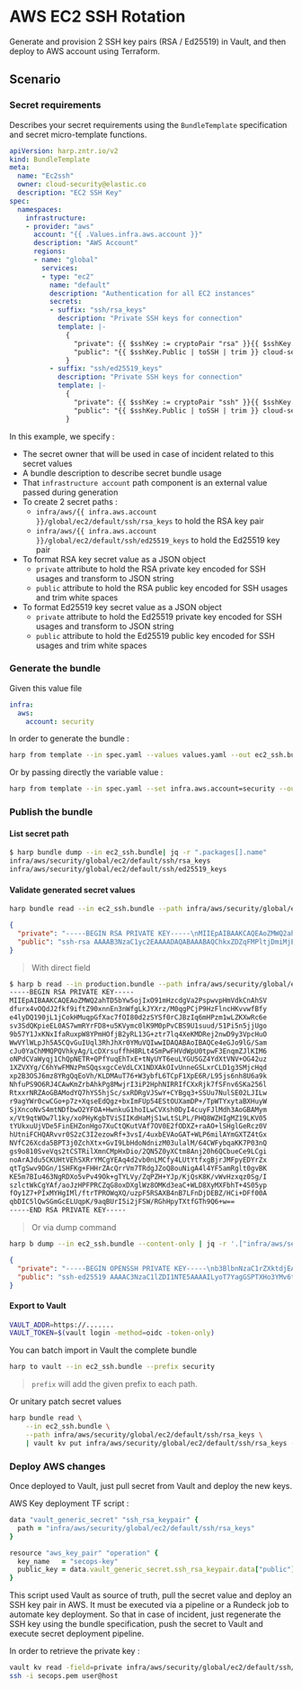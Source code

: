 # AWS EC2 SSH Rotation

Generate and provision 2 SSH key pairs (RSA / Ed25519) in Vault, and then deploy
to AWS account using Terraform.

## Scenario

### Secret requirements

Describes your secret requirements using the `BundleTemplate` specification and
secret micro-template functions.

```yaml
apiVersion: harp.zntr.io/v2
kind: BundleTemplate
meta:
  name: "Ec2ssh"
  owner: cloud-security@elastic.co
  description: "EC2 SSH Key"
spec:
  namespaces:
    infrastructure:
    - provider: "aws"
      account: "{{ .Values.infra.aws.account }}"
      description: "AWS Account"
      regions:
      - name: "global"
        services:
        - type: "ec2"
          name: "default"
          description: "Authentication for all EC2 instances"
          secrets:
          - suffix: "ssh/rsa_keys"
            description: "Private SSH keys for connection"
            template: |-
              {
                "private": {{ $sshKey := cryptoPair "rsa" }}{{ $sshKey.Private | toSSH | toJson }},
                "public": "{{ $sshKey.Public | toSSH | trim }} cloud-security@elastic.co"
              }
          - suffix: "ssh/ed25519_keys"
            description: "Private SSH keys for connection"
            template: |-
              {
                "private": {{ $sshKey := cryptoPair "ssh" }}{{ $sshKey.Private | toSSH | toJson }},
                "public": "{{ $sshKey.Public | toSSH | trim }} cloud-security@elastic.co"
              }
```

In this example, we specify :

* The secret owner that will be used in case of incident related to this secret values
* A bundle description to describe secret bundle usage
* That `infrastructure account` path component is an external value passed during generation
* To create 2 secret paths :
  * `infra/aws/{{ infra.aws.account }}/global/ec2/default/ssh/rsa_keys` to hold the RSA key pair
  * `infra/aws/{{ infra.aws.account }}/global/ec2/default/ssh/ed25519_keys` to hold the Ed25519 key pair
* To format RSA key secret value as a JSON object
  * `private` attribute to hold the RSA private key encoded for SSH usages and transform to JSON string
  * `public` attribute to hold the RSA public key encoded for SSH usages and trim white spaces
* To format Ed25519 key secret value as a JSON object
  * `private` attribute to hold the Ed25519 private key encoded for SSH usages and transform to JSON string
  * `public` attribute to hold the Ed25519 public key encoded for SSH usages and trim white spaces

### Generate the bundle

Given this value file

```yaml
infra:
  aws:
    account: security
```

In order to generate the bundle :

```sh
harp from template --in spec.yaml --values values.yaml --out ec2_ssh.bundle
```

Or by passing directly the variable value :

```sh
harp from template --in spec.yaml --set infra.aws.account=security --out ec2_ssh.bundle
```

### Publish the bundle

#### List secret path

```sh
$ harp bundle dump --in ec2_ssh.bundle| jq -r ".packages[].name"
infra/aws/security/global/ec2/default/ssh/rsa_keys
infra/aws/security/global/ec2/default/ssh/ed25519_keys
```

#### Validate generated secret values

```sh
harp bundle read --in ec2_ssh.bundle --path infra/aws/security/global/ec2/default/ssh/rsa_keys | jq
```

```json
{
  "private": "-----BEGIN RSA PRIVATE KEY-----\nMIIEpAIBAAKCAQEAoZMWQ2ahTD5bYw5ojIxO91mHzcdgVa2PspwvpHmVdkCnAhSV\ndfurx4vOQdJ2fkf9iftZ90xnnEn3nWfgLkJYXrz/M0qgPCjP9HzFlncHKvvwfBfy\ne4lyDQ190jL1jCokHMuqpGfXac7fOI80d2zSYSf0rCJBzIq6mHPzm1wLZKXwRc6e\nsv3SdQKpieEL0AS7wmRYrFD8+u5KVymc0lK9M0pPvCBS9U1suud/51Pi5n5jjUgo\n9b57Y1JxKNxIfaRuxpW8YPmHOfjB2yRL13G+ztr7lq4XeKMDRej2nwD9y3VpcHuO\nWwVYlWLpJh5A5CQvGuIUql3RhJhXr0YMuVQIwwIDAQABAoIBAQCe4eGJo9lG/Sam\ncJu0YaChMMQPQVhkyAg/LcDXrsuffhH8RLt4SmPwFHVdWpU0tpwF3EnqmZJlKIM6\noNPdCVaWyqj1ChQpNETR+QPfYuqEhTxE+tNyUYT6euLYGU5GZ4YdXtVNV+OG42uz\n1XZVXYg/C6hYwFMNzPmSQqsxgcCeVdLCX1NDXAkOIvUnneGSLxrCLD1g3SMjcHqd\nxp2B3OSJ6mz8YRgQqEoVh/KLDMAuT76+W3ybfL6TCpF1XpE6R/L95js6nh8U6a9k\nNhfuPS9O6RJ4CAwKmZrbAhkPg8MwjrI3iP2HphNIRRIfCXxRjk7fSFnv6SKa256l\nRtxxrNRZAoGBAModYQ7hYS5hjSc/sxRDRgVJSwY+CYBgq3+SSUu7NulSE02LJILw\nr9agYWr0cwCGo+p7z+XqseEdQgz+bxImFUp54EStOUXamDP+/TpWTYxytaBXHuyW\nSjXncoNvS4mtNDfbwO2YFOA+HwnkuG1hoILwCVXsh0DyI4cuyFJlMdh3AoGBAMym\nx/Vt9qtWOw7l1ky/xoPHyKgbTViSIIKdHaMjS1wLtSLPL/PHQ8WZHIgMZ19LKV05\ntYUkxuUjVDe5FinEHZonHgo7XuCtQKutVAf7OV0E2fODXZ+raAO+lSHglGeRcz0V\nhUtniFCHQARvvr0S2zC3I2ezowRf+3vsI/4uxbEVAoGAT+WLP6milAYmGXTZ4tGx\nNVfC26Xcda5BPT3j0ZchXtx+GvI9LbHdoNdnizM03ulalM/64CWFybqaKK7P03nQ\ngs9o810SveVqs2tCSTRilXmnCMpHxDio/2QN5Z0yXCtm8Anj20h6QCbueCe9LCgi\nnoArAJdu5CKUHtVEhSXRrYMCgYEAq4d2vb0nLMCfy4LUtYtfxgBjrJMFpyEDYrZx\nqtTgSwv9DGn/1SHFKg+FHHrZAcQrrVm7TRdgJZoQ8ouNigA4l4YF5amRglt0gvBK\nKE5m7BIu463NgRDXo5vPv49Ok+gTYLVy/ZqPZH+YJp/KjQsK8K/vWvHzxqz0Sg/I\nszlctWkCgYAf/aoJzHPFPRCZqG8oxDXglWz8OMKd3eaC+WLD8XyMXFbhT+4S05yp\nfOy1Z7+PIxMYHgIMl/ftrTPROWqXQ/uzpF5RSAXB4nB7LFnDjDEBZ/HCi+DFf00A\nqbDIC5lQwSGmGcELUqpK/9aqBUrI5i2jFSW/RGhHpyTXtfGTh9Q6+w==\n-----END RSA PRIVATE KEY-----\n",
  "public": "ssh-rsa AAAAB3NzaC1yc2EAAAADAQABAAABAQChkxZDZqFMPltjDmiMjE73WYfNx2BVrY+ynC+keZV2QKcCFJV1+6vHi85B0nZ+R/2J+1n3TGecSfedZ+AuQlhevP8zSqA8KM/0fMWWdwcq+/B8F/J7iXINDX3SMvWMKiQcy6qkZ9dpzt84jzR3bNJhJ/SsIkHMirqYc/ObXAtkpfBFzp6y/dJ1AqmJ4QvQBLvCZFisUPz67kpXKZzSUr0zSk+8IFL1TWy653/nU+LmfmONSCj1vntjUnEo3Eh9pG7Glbxg+Yc5+MHbJEvXcb7O2vuWrhd4owNF6PafAP3LdWlwe45bBViVYukmHkDkJC8a4hSqXdGEmFevRgy5VAjD cloud-security@elastic.co"
}
```

> With direct field

```sh
$ harp b read --in production.bundle --path infra/aws/security/global/ec2/default/ssh/rsa_keys --field private
-----BEGIN RSA PRIVATE KEY-----
MIIEpAIBAAKCAQEAoZMWQ2ahTD5bYw5ojIxO91mHzcdgVa2PspwvpHmVdkCnAhSV
dfurx4vOQdJ2fkf9iftZ90xnnEn3nWfgLkJYXrz/M0qgPCjP9HzFlncHKvvwfBfy
e4lyDQ190jL1jCokHMuqpGfXac7fOI80d2zSYSf0rCJBzIq6mHPzm1wLZKXwRc6e
sv3SdQKpieEL0AS7wmRYrFD8+u5KVymc0lK9M0pPvCBS9U1suud/51Pi5n5jjUgo
9b57Y1JxKNxIfaRuxpW8YPmHOfjB2yRL13G+ztr7lq4XeKMDRej2nwD9y3VpcHuO
WwVYlWLpJh5A5CQvGuIUql3RhJhXr0YMuVQIwwIDAQABAoIBAQCe4eGJo9lG/Sam
cJu0YaChMMQPQVhkyAg/LcDXrsuffhH8RLt4SmPwFHVdWpU0tpwF3EnqmZJlKIM6
oNPdCVaWyqj1ChQpNETR+QPfYuqEhTxE+tNyUYT6euLYGU5GZ4YdXtVNV+OG42uz
1XZVXYg/C6hYwFMNzPmSQqsxgcCeVdLCX1NDXAkOIvUnneGSLxrCLD1g3SMjcHqd
xp2B3OSJ6mz8YRgQqEoVh/KLDMAuT76+W3ybfL6TCpF1XpE6R/L95js6nh8U6a9k
NhfuPS9O6RJ4CAwKmZrbAhkPg8MwjrI3iP2HphNIRRIfCXxRjk7fSFnv6SKa256l
RtxxrNRZAoGBAModYQ7hYS5hjSc/sxRDRgVJSwY+CYBgq3+SSUu7NulSE02LJILw
r9agYWr0cwCGo+p7z+XqseEdQgz+bxImFUp54EStOUXamDP+/TpWTYxytaBXHuyW
SjXncoNvS4mtNDfbwO2YFOA+HwnkuG1hoILwCVXsh0DyI4cuyFJlMdh3AoGBAMym
x/Vt9qtWOw7l1ky/xoPHyKgbTViSIIKdHaMjS1wLtSLPL/PHQ8WZHIgMZ19LKV05
tYUkxuUjVDe5FinEHZonHgo7XuCtQKutVAf7OV0E2fODXZ+raAO+lSHglGeRcz0V
hUtniFCHQARvvr0S2zC3I2ezowRf+3vsI/4uxbEVAoGAT+WLP6milAYmGXTZ4tGx
NVfC26Xcda5BPT3j0ZchXtx+GvI9LbHdoNdnizM03ulalM/64CWFybqaKK7P03nQ
gs9o810SveVqs2tCSTRilXmnCMpHxDio/2QN5Z0yXCtm8Anj20h6QCbueCe9LCgi
noArAJdu5CKUHtVEhSXRrYMCgYEAq4d2vb0nLMCfy4LUtYtfxgBjrJMFpyEDYrZx
qtTgSwv9DGn/1SHFKg+FHHrZAcQrrVm7TRdgJZoQ8ouNigA4l4YF5amRglt0gvBK
KE5m7BIu463NgRDXo5vPv49Ok+gTYLVy/ZqPZH+YJp/KjQsK8K/vWvHzxqz0Sg/I
szlctWkCgYAf/aoJzHPFPRCZqG8oxDXglWz8OMKd3eaC+WLD8XyMXFbhT+4S05yp
fOy1Z7+PIxMYHgIMl/ftrTPROWqXQ/uzpF5RSAXB4nB7LFnDjDEBZ/HCi+DFf00A
qbDIC5lQwSGmGcELUqpK/9aqBUrI5i2jFSW/RGhHpyTXtfGTh9Q6+w==
-----END RSA PRIVATE KEY-----

```

> Or via dump command

```sh
harp b dump --in ec2_ssh.bundle --content-only | jq -r '.["infra/aws/security/global/ec2/default/ssh/ed25519_keys"]' | jq
```

```json
{
  "private": "-----BEGIN OPENSSH PRIVATE KEY-----\nb3BlbnNzaC1rZXktdjEAAAAABG5vbmUAAAAEbm9uZQAAAAAAAAABAAAAMwAAAAtz\nc2gtZWQyNTUxOQAAACC8qE+2GoBkj01x6N2DL+rRZD2WXGB5HDtD0ttn8ThvkAAA\nAIh8q3I6fKtyOgAAAAtzc2gtZWQyNTUxOQAAACC8qE+2GoBkj01x6N2DL+rRZD2W\nXGB5HDtD0ttn8ThvkAAAAEDQqC+n4eADwDU0ZayMIgy+N0iRLLfdEalJEcQMxDL5\n8byoT7YagGSPTXHo3YMv6tFkPZZcYHkcO0PS22fxOG+QAAAAAAECAwQF\n-----END OPENSSH PRIVATE KEY-----\n",
  "public": "ssh-ed25519 AAAAC3NzaC1lZDI1NTE5AAAAILyoT7YagGSPTXHo3YMv6tFkPZZcYHkcO0PS22fxOG+Q cloud-security@elastic.co"
}
```

#### Export to Vault

```sh
VAULT_ADDR=https://.......
VAULT_TOKEN=$(vault login -method=oidc -token-only)
```

You can batch import in Vault the complete bundle

```sh
harp to vault --in ec2_ssh.bundle --prefix security
```

> `prefix` will add the given prefix to each path.

Or unitary patch secret values

```sh
harp bundle read \
    --in ec2_ssh.bundle \
    --path infra/aws/security/global/ec2/default/ssh/rsa_keys \
    | vault kv put infra/aws/security/global/ec2/default/ssh/rsa_keys -
```

### Deploy AWS changes

Once deployed to Vault, just pull secret from Vault and deploy the new keys.

AWS Key deployment TF script :

```ruby
data "vault_generic_secret" "ssh_rsa_keypair" {
  path = "infra/aws/security/global/ec2/default/ssh/rsa_keys"
}

resource "aws_key_pair" "operation" {
  key_name   = "secops-key"
  public_key = data.vault_generic_secret.ssh_rsa_keypair.data["public"]
}
```

This script used Vault as source of truth, pull the secret value and deploy an
SSH key pair in AWS. It must be executed via a pipeline or a Rundeck job to
automate key deployment. So that in case of incident, just regenerate the SSH key
using the bundle specification, push the secret to Vault and execute secret
deployment pipeline.

In order to retrieve the private key :

```sh
vault kv read -field=private infra/aws/security/global/ec2/default/ssh/rsa_keys > secops.pem
ssh -i secops.pem user@host
```
